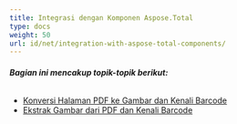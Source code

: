 ```yaml
---
title: Integrasi dengan Komponen Aspose.Total
type: docs
weight: 50
url: id/net/integration-with-aspose-total-components/
---
```


###### **Bagian ini mencakup topik-topik berikut:**
- [Konversi Halaman PDF ke Gambar dan Kenali Barcode](/pdf/net/convert-pdf-pages-to-images-and-recognize-barcodes/)
- [Ekstrak Gambar dari PDF dan Kenali Barcode](/pdf/net/extract-images-from-pdf-and-recognize-barcodes/)
